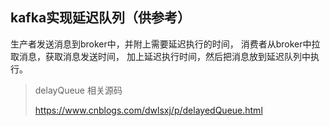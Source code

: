 

## kafka实现延迟队列（供参考）

生产者发送消息到broker中，并附上需要延迟执行的时间， 消费者从broker中拉取消息，获取消息发送时间， 加上延迟执行时间，然后把消息放到延迟队列中执行。

> delayQueue 相关源码
> 
> https://www.cnblogs.com/dwlsxj/p/delayedQueue.html